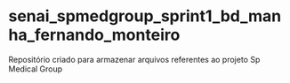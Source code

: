 # senai_spmedgroup_sprint1_bd_manha_fernando_monteiro
Repositório criado para armazenar arquivos referentes ao projeto Sp Medical Group
